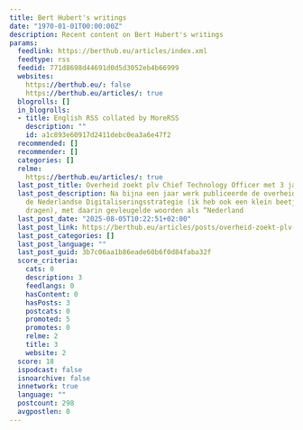 ```yaml
---
title: Bert Hubert's writings
date: "1970-01-01T00:00:00Z"
description: Recent content on Bert Hubert's writings
params:
  feedlink: https://berthub.eu/articles/index.xml
  feedtype: rss
  feedid: 771d8698d44691d0d5d3052eb4b66999
  websites:
    https://berthub.eu/: false
    https://berthub.eu/articles/: true
  blogrolls: []
  in_blogrolls:
  - title: English RSS collated by MoreRSS
    description: ""
    id: a1c893e60917d2411debc0ea3a6e47f2
  recommended: []
  recommender: []
  categories: []
  relme:
    https://berthub.eu/articles/: true
  last_post_title: Overheid zoekt plv Chief Technology Officer met 3 jaar ICT-ervaring
  last_post_description: Na bijna een jaar werk publiceerde de overheid recent alsnog
    de Nederlandse Digitaliseringsstrategie (ik heb ook een klein beetje bij mogen
    dragen), met daarin gevleugelde woorden als “Nederland
  last_post_date: "2025-08-05T10:22:51+02:00"
  last_post_link: https://berthub.eu/articles/posts/overheid-zoekt-plv-chief-technology-officer-doe-het-niet/
  last_post_categories: []
  last_post_language: ""
  last_post_guid: 3b7c06aa1b86eade60b6f0d84faba32f
  score_criteria:
    cats: 0
    description: 3
    feedlangs: 0
    hasContent: 0
    hasPosts: 3
    postcats: 0
    promoted: 5
    promotes: 0
    relme: 2
    title: 3
    website: 2
  score: 18
  ispodcast: false
  isnoarchive: false
  innetwork: true
  language: ""
  postcount: 298
  avgpostlen: 0
---
```

